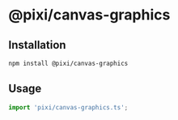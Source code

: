 # @pixi/canvas-graphics

## Installation

```bash
npm install @pixi/canvas-graphics
```

## Usage

```js
import 'pixi/canvas-graphics.ts';
```